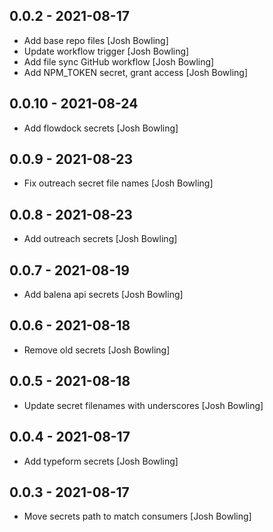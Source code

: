 ## 0.0.2 - 2021-08-17

* Add base repo files [Josh Bowling]
* Update workflow trigger [Josh Bowling]
* Add file sync GitHub workflow [Josh Bowling]
* Add NPM_TOKEN secret, grant access [Josh Bowling]

## 0.0.10 - 2021-08-24

* Add flowdock secrets [Josh Bowling]

## 0.0.9 - 2021-08-23

* Fix outreach secret file names [Josh Bowling]

## 0.0.8 - 2021-08-23

* Add outreach secrets [Josh Bowling]

## 0.0.7 - 2021-08-19

* Add balena api secrets [Josh Bowling]

## 0.0.6 - 2021-08-18

* Remove old secrets [Josh Bowling]

## 0.0.5 - 2021-08-18

* Update secret filenames with underscores [Josh Bowling]

## 0.0.4 - 2021-08-17

* Add typeform secrets [Josh Bowling]

## 0.0.3 - 2021-08-17

* Move secrets path to match consumers [Josh Bowling]

